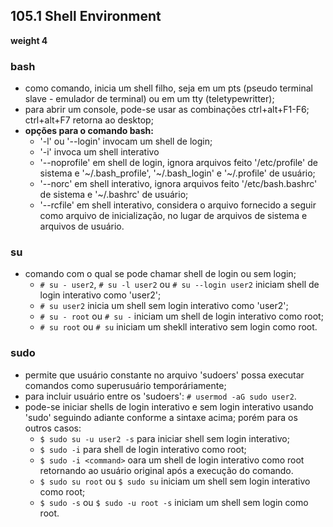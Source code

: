 ## 105.1 Shell Environment
__weight 4__


### bash
- como comando, inicia um shell filho, seja em um pts \(pseudo terminal slave - emulador de terminal) ou em um tty \(teletypewritter); 
- para abrir um console, pode-se usar as combinações ctrl+alt+F1-F6; ctrl+alt+F7 retorna ao desktop;
- __opções para o comando bash:__
	- '-l' ou '--login' invocam um shell de login;
	- '-i' invoca um shell interativo
	- '--noprofile' em shell de login, ignora arquivos feito '/etc/profile' de sistema e '~/.bash_profile', '~/.bash_login' e '~/.profile' de usuário;
	- '--norc' em shell interativo, ignora arquivos feito '/etc/bash.bashrc' de sistema e '~/.bashrc' de usuário;
	- '--rcfile' em shell interativo, considera o arquivo fornecido a seguir como arquivo de inicialização, no lugar de arquivos de sistema e arquivos de usuário.

### su
- comando com o qual se pode chamar shell de login ou sem login;
	- ```# su - user2```, ```# su -l user2``` ou ```# su --login user2``` iniciam shell de login interativo como 'user2';
	- ```# su user2``` inicia um shell sem login interativo como 'user2';
	- ```# su - root``` ou ```# su -``` iniciam um shell de login interativo como root;
	- ```# su root``` ou ```# su``` iniciam um shekll interativo sem login como root.

### sudo 
- permite que usuário constante no arquivo 'sudoers' possa executar comandos como superusuário temporáriamente;
- para incluir usuário entre os 'sudoers': ```# usermod -aG sudo user2```.
- pode-se iniciar shells de login interativo e sem login interativo usando 'sudo' seguindo adiante conforme a sintaxe acima; porém para os outros casos:
	- ```$ sudo su -u user2 -s``` para iniciar shell sem login interativo;
	- ```$ sudo -i``` para shell de login interativo como root;
	- ```$ sudo -i <command>``` oara um shell de login interativo como root retornando ao usuário original após a execução do comando.
	- ```$ sudo su root``` ou ```$ sudo su``` iniciam um shell sem login interativo como root;
	- ```$ sudo -s``` ou ```$ sudo -u root -s``` iniciam um shell sem login como root.
